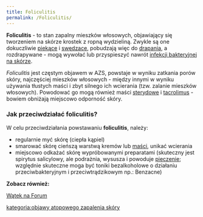 ```yaml
---
title: Foliculitis
permalink: /Foliculitis/
---
```


**Foliculitis** - to stan zapalny mieszków włosowych, objawiający się tworzeniem na skórze krostek z ropną wydzieliną. Zwykle są one dokuczliwie [piekące](/atopedia/pieczenie "wikilink") i [swędzace](/atopedia/świąd "wikilink"), pobudzają więc do [drapania](/atopedia/drapanie "wikilink"), a rozdrapywane - mogą wywołać lub przyspieszyć nawrót [infekcji bakteryjnej na skórze](/atopedia/infekcja_skóry "wikilink").

*Foliculitis* jest częstym objawem w AZS, powstaje w wyniku zatkania porów skóry, najczęściej mieszków włosowych - między innymi w wyniku używania tłustych maści i zbyt silnego ich wcierania (tzw. zalanie mieszków włosowych). Powodować go mogą również maści [sterydowe](/atopedia/kortykosterydy "wikilink") i [tacrolimus](/atopedia/tacrolimus "wikilink") - bowiem obniżają miejscowo odporność skóry.

### Jak przeciwdziałać foliculitis?

W celu przeciwdziałania powstawaniu **foliculitis**, należy:

-   regularnie myć skórę (ciepła kąpiel)
-   smarować skórę cieńszą warstwą kremów lub [maści](/atopedia/Maść "wikilink"), unikać wcierania
-   miejscowo odkażać skórę wypróbowanymi preparatami (skuteczny jest spirytus salicylowy, ale podrażnia, wysusza i powoduje [pieczenie](/atopedia/Pieczenie "wikilink"); względnie skuteczne moga być toniki bezalkoholowe o działaniu przeciwbakteryjnym i przeciwtrądzikowym np.: Benzacne)

**Zobacz również:**

[Wątek na Forum](http://www.atopowe-zapalenie.pl/forum/viewtopic.php?f=3&t=4682)

[kategoria:objawy atopowego zapalenia skóry](/atopedia/kategoria:objawy_atopowego_zapalenia_skóry "wikilink")
